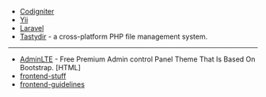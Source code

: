 
* [Codigniter](https://github.com/bcit-ci/CodeIgniter)
* [Yii](https://github.com/yiisoft/yii)
* [Laravel](https://github.com/laravel/laravel)
* [Tastydir](https://github.com/vladh/tastydir) - a cross-platform PHP file management system.

---
* [AdminLTE](https://github.com/almasaeed2010/AdminLTE) - Free Premium Admin control Panel Theme That Is Based On Bootstrap. [HTML]
* [frontend-stuff](https://github.com/moklick/frontend-stuff)
* [frontend-guidelines](https://github.com/bendc/frontend-guidelines)
